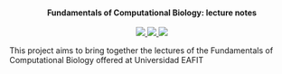 <p align="center">
    <br>
    <b size = "100"> Fundamentals of Computational Biology: lecture notes</b>
      <br>
      <br>
    <a href="https://github.com/camilogarciabotero/biocomp-book/releases">
        <img src="https://img.shields.io/github/v/release/camilogarciabotero/biocomp-book?style=flat&labelColor=000000&color=25691f&logo=GitHub&logoColor=white">
    </a>
    <a href="https://github.com/camilogarciabotero/biocomp-book/releases">
        <img src="https://zenodo.org/badge/480487243.svg?">
    </a>
        <a href="https://github.com/camilogarciabotero/biocomp-book">
        <img src="https://img.shields.io/github/stars/camilogarciabotero/biocomp-book?style=flat&labelColor=000000&color=25691f&logo=GitHub&logoColor=white">
    </a>

</p>

This project aims to bring together the lectures of the Fundamentals of Computational Biology offered at Universidad EAFIT
